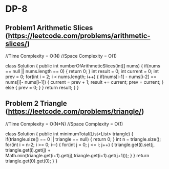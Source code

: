 # DP-8

## Problem1 Arithmetic Slices (https://leetcode.com/problems/arithmetic-slices/)

//Time Complexity = O(N)
//Space Complexity = O(1)

class Solution {
public int numberOfArithmeticSlices(int[] nums) {
if(nums == null || nums.length == 0) {
return 0;
}
int result = 0;
int current = 0;
int prev = 0;
for(int i = 2; i < nums.length; i++) {
if(nums[i-1] - nums[i-2] == nums[i]- nums[i-1]) {
current = prev + 1;
result += current;
prev = current;
} else {
prev = 0;
}
}
return result;
}
}

## Problem 2 Triangle (https://leetcode.com/problems/triangle/)

//Time Complexity = O(N\*N)
//Space Complexity = O(1)

class Solution {
public int minimumTotal(List<List<Integer>> triangle) {
if(triangle.size() == 0 || triangle == null) {
return 0;
}
int n = triangle.size();
for(int i = n-2; i >= 0; i--) {
for(int j = 0; j <= i; j++) {
triangle.get(i).set(j, triangle.get(i).get(j) + Math.min(triangle.get(i+1).get(j),triangle.get(i+1).get(j+1)));
}
}
return triangle.get(0).get(0);
}
}

